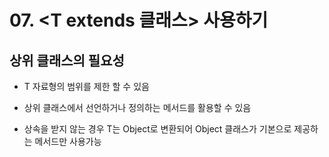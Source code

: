 # 07. <T extends 클래스> 사용하기

## 상위 클래스의 필요성

- T 자료형의 범위를 제한 할 수 있음

- 상위 클래스에서 선언하거나 정의하는 메서드를 활용할 수 있음

- 상속을 받지 않는 경우 T는 Object로 변환되어 Object 클래스가 기본으로 제공하는 메서드만 사용가능

